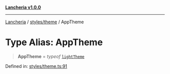 [**Lancheria v1.0.0**](../../../README.md)

***

[Lancheria](../../../README.md) / [styles/theme](../README.md) / AppTheme

# Type Alias: AppTheme

> **AppTheme** = *typeof* [`lightTheme`](../variables/lightTheme.md)

Defined in: [styles/theme.ts:91](https://github.com/eudavidreis-odev/lancheria/blob/documentacao_inicial/styles/theme.ts#L91)
